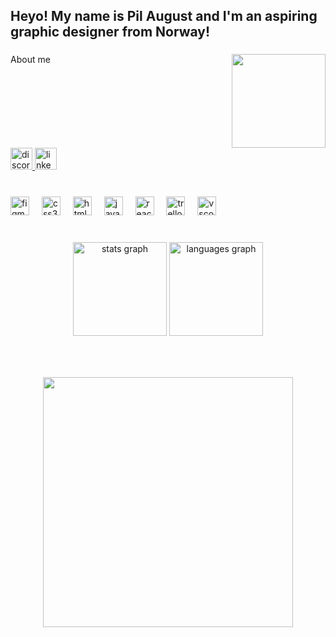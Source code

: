 <h2 align="left">Heyo! My name is Pil August and I'm an aspiring graphic designer from Norway!</h2>

###

<img align="right" height="150" src="https://media1.giphy.com/media/v1.Y2lkPTc5MGI3NjExMXh1MDJlaGpsdmdzcnh2dHZuYjZhYWp4YXByamJnNms4OWtnZWhwMCZlcD12MV9pbnRlcm5hbF9naWZfYnlfaWQmY3Q9Zw/xIYk3FM9RDymf0TDoT/giphy.gif"  />

###

<p align="left">About me</p>

###

<br clear="both">

<div align="left">
  <a href="https://discord.gg/cCqppBtr" target="_blank">
    <img src="https://img.shields.io/static/v1?message=Discord&logo=discord&label=&color=7289DA&logoColor=white&labelColor=&style=for-the-badge" height="35" alt="discord logo"  />
  </a>
  <a href="https://no.linkedin.com/in/pil-august-ekanger-058a6b342" target="_blank">
    <img src="https://img.shields.io/static/v1?message=LinkedIn&logo=linkedin&label=&color=0077B5&logoColor=white&labelColor=&style=for-the-badge" height="35" alt="linkedin logo"  />
  </a>
</div>

###

<br clear="both">

<div align="left">
  <img src="https://cdn.jsdelivr.net/gh/devicons/devicon/icons/figma/figma-original.svg" height="30" alt="figma logo"  />
  <img width="12" />
  <img src="https://cdn.jsdelivr.net/gh/devicons/devicon/icons/css3/css3-original.svg" height="30" alt="css3 logo"  />
  <img width="12" />
  <img src="https://cdn.jsdelivr.net/gh/devicons/devicon/icons/html5/html5-original.svg" height="30" alt="html5 logo"  />
  <img width="12" />
  <img src="https://cdn.jsdelivr.net/gh/devicons/devicon/icons/javascript/javascript-original.svg" height="30" alt="javascript logo"  />
  <img width="12" />
  <img src="https://cdn.jsdelivr.net/gh/devicons/devicon/icons/react/react-original.svg" height="30" alt="react logo"  />
  <img width="12" />
  <img src="https://cdn.jsdelivr.net/gh/devicons/devicon/icons/trello/trello-plain.svg" height="30" alt="trello logo"  />
  <img width="12" />
  <img src="https://cdn.jsdelivr.net/gh/devicons/devicon/icons/vscode/vscode-original.svg" height="30" alt="vscode logo"  />
</div>

###

<br clear="both">

<div align="center">
  <img src="https://github-readme-stats.vercel.app/api?username=pilaugust&hide_title=false&hide_rank=false&show_icons=true&include_all_commits=true&count_private=true&disable_animations=false&theme=ocean_dark&locale=en&hide_border=false" height="150" alt="stats graph"  />
  <img src="https://github-readme-stats.vercel.app/api/top-langs?username=pilaugust&locale=en&hide_title=false&layout=compact&card_width=320&langs_count=5&theme=ocean_dark&hide_border=false" height="150" alt="languages graph"  />
</div>

###

<br clear="both">

###

<div align="center">
  <img height="400" src="https://media1.giphy.com/media/v1.Y2lkPTc5MGI3NjExdWNmYWtkd3VzaGliZnZyeWxtYTQyOGpoZm84YXFsNmQxZXFtNDU5cSZlcD12MV9pbnRlcm5hbF9naWZfYnlfaWQmY3Q9Zw/FjGEQSybauJqM/giphy.gif"  />
</div>

###
